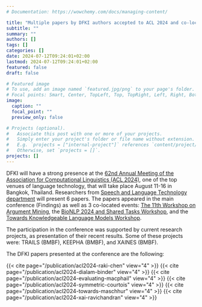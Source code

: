 ```yaml
---
# Documentation: https://wowchemy.com/docs/managing-content/

title: "Multiple papers by DFKI authors accepted to ACL 2024 and co-located events"
subtitle: ""
summary: ""
authors: []
tags: []
categories: []
date: 2024-07-12T09:24:01+02:00
lastmod: 2024-07-12T09:24:01+02:00
featured: false
draft: false

# Featured image
# To use, add an image named `featured.jpg/png` to your page's folder.
# Focal points: Smart, Center, TopLeft, Top, TopRight, Left, Right, BottomLeft, Bottom, BottomRight.
image:
  caption: ""
  focal_point: ""
  preview_only: false

# Projects (optional).
#   Associate this post with one or more of your projects.
#   Simply enter your project's folder or file name without extension.
#   E.g. `projects = ["internal-project"]` references `content/project/deep-learning/index.md`.
#   Otherwise, set `projects = []`.
projects: []
---
```


DFKI will have a strong presence at the [62nd Annual Meeting of the Association for Computational Linguistics (ACL 2024)](https://2024.aclweb.org/), one of the top venues of language technology, that will take place August 11-16 in Bangkok, Thailand. Researchers from [Speech and Language Technology department](https://www.dfki.de/en/web/research/research-departments/speech-and-language-technology) will present 6 papers. The papers appeared in the main conference (Findings) as well as 3 co-located events: [The 11th Workshop on Argument Mining](https://argmining-org.github.io/2024/), the [BioNLP 2024 and Shared Tasks Workshop](https://aclweb.org/aclwiki/BioNLP_Workshop), and the [Towards Knowledgeable Language Models Workshop](https://knowledgeable-lm.github.io/). 

The participation in the conference was supported by current research projects, as presentation of their recent results. Some of these projects were: TRAILS (BMBF), KEEPHA (BMBF), and XAINES (BMBF).  

The DFKI papers presented at the conference are the following:  

{{< cite page="/publication/acl2024-raki-chen" view="4" >}}
{{< cite page="/publication/acl2024-dialam-binder" view="4" >}}
{{< cite page="/publication/acl2024-evaluating-macphail" view="4" >}}
{{< cite page="/publication/acl2024-symmetric-courtois" view="4" >}}
{{< cite page="/publication/acl2024-towards-maschhur" view="4" >}}
{{< cite page="/publication/acl2024-xai-ravichandran" view="4" >}}

